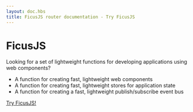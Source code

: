 ```yaml
---
layout: doc.hbs
title: FicusJS router documentation - Try FicusJS
---
```

# FicusJS

Looking for a set of lightweight functions for developing applications using web components?

- A function for creating fast, lightweight web components
- A function for creating fast, lightweight stores for application state
- A function for creating a fast, lightweight publish/subscribe event bus

[Try FicusJS!](https://docs.ficusjs.org)
